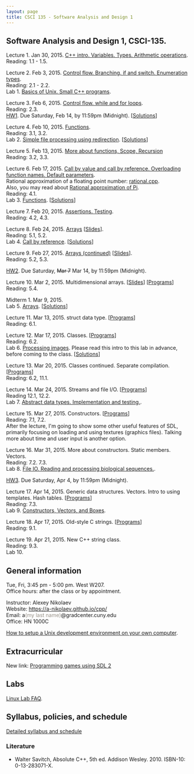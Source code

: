 ```yaml
---
layout: page
title: CSCI 135 - Software Analysis and Design 1
---
```


## Software Analysis and Design 1, CSCI-135.

Lecture 1. Jan 30, 2015. [C++ intro. Variables. Types. Arithmetic operations](lec/1/).     
Reading: 1.1 - 1.5.

Lecture 2. Feb 3, 2015. [Control flow. Branching. if and switch. Enumeration types](lec/2/).     
Reading: 2.1 - 2.2.   
Lab 1. [Basics of Unix. Small C++ programs](lab/1/).

Lecture 3. Feb 6, 2015. [Control flow. while and for loops](lec/3/).     
Reading: 2.3.   
[HW1](hw/1/). Due Saturday, Feb 14, by 11:59pm (Midnight). [[Solutions](hw/1/solutions.html)] 

Lecture 4. Feb 10, 2015. [Functions](lec/4/).    
Reading: 3.1, 3.2.    
Lab 2. [Simple file processing using redirection](lab/2/). [[Solutions](lab/2/solutions.html)]

Lecture 5. Feb 13, 2015. [More about functions, Scope, Recursion](lec/5/)    
Reading: 3.2, 3.3.    

Lecture 6. Feb 17, 2015. [Call by value and call by reference. Overloading function names. Default parameters](lec/6/).      
Rational approximation of a floating point number: [rational.cpp](lec/6/rational.cpp).     
Also, you may read about [Rational approximation of Pi](http://www.isi.edu/~johnh/BLOG/1999/0728_RATIONAL_PI/).    
Reading: 4.1.    
Lab 3. [Functions](lab/3/). [[Solutions](lab/3/solutions.html)]

Lecture 7. Feb 20, 2015. [Assertions. Testing](lec/7/).      
Reading: 4.2, 4.3.    

Lecture 8. Feb 24, 2015. [Arrays](lec/8/) [[Slides](lec/8/slides.pdf)].      
Reading: 5.1, 5.2.   
Lab 4. [Call by reference](lab/4/). [[Solutions](lab/4/solutions.html)] 

Lecture 9. Feb 27, 2015. [Arrays (continued)](lec/9/) [[Slides](lec/9/slides.pdf)].      
Reading: 5.2, 5.3.   

[HW2](hw/2/). Due Saturday, <del>Mar 7</del> Mar 14, by 11:59pm (Midnight).    

Lecture 10. Mar 2, 2015. Multidimensional arrays. [[Slides](lec/10/slides.pdf)] [[Programs](lec/10/)]     
Reading: 5.4.     

Midterm 1. Mar 9, 2015.     
Lab 5. [Arrays](lab/5/). [[Solutions](lab/5/solutions.html)] 

Lecture 11. Mar 13, 2015. struct data type. [[Programs](lec/11/)]     
Reading: 6.1.     

Lecture 12. Mar 17, 2015. Classes. [[Programs](lec/12/)]    
Reading: 6.2.     
Lab 6. [Processing images](lab/6/). Please read this intro to this lab in advance, before coming to the class.
[[Solutions](lab/6/solutions.html)] 

Lecture 13. Mar 20, 2015. Classes continued. Separate compilation. [[Programs](lec/13/)]     
Reading: 6.2, 11.1.     

Lecture 14. Mar 24, 2015. Streams and file I/O. [[Programs](lec/14/)]     
Reading 12.1, 12.2.    
Lab 7. [Abstract data types. Implementation and testing.](lab/7/). 

Lecture 15. Mar 27, 2015. Constructors. [[Programs](lec/15/)]   
Reading: 7.1, 7.2.    
After the lecture, I'm going to show some other useful features of SDL, primarily focusing on
loading and using textures (graphics files). Talking more about time and user input is another option.

Lecture 16. Mar 31, 2015. More about constructors. Static members. Vectors.    
Reading: 7.2. 7.3.    
Lab 8. [File IO. Reading and processing biological sequences.](lab/8/). 

[HW3](hw/3/). Due Saturday, Apr 4, by 11:59pm (Midnight).    

Lecture 17. Apr 14, 2015. Generic data structures. Vectors. Intro to using templates. Hash tables. [[Programs](lec/17/)]      
Reading: 7.3.    
Lab 9. [Constructors, Vectors, and Boxes](lab/9/). 

Lecture 18. Apr 17, 2015. Old-style C strings. [[Programs](lec/18/)]      
Reading: 9.1.    

Lecture 19. Apr 21, 2015. New C++ string class.       
Reading: 9.3.   
Lab 10.

## General information
Tue, Fri, 3:45 pm - 5:00 pm. West W207.  
Office hours: after the class or by appointment.

Instructor: Alexey Nikolaev  
Website: <https://a-nikolaev.github.io/cpp/>  
Email: a<span style="color:#969086;">(my last name)</span>@gradcenter.cuny.edu  
Office: HN 1000C  

[How to setup a Unix development environment on your own computer](setup/).

## Extracurricular 
New link: [Programming games using SDL 2](sdl/)

## Labs

[Linux Lab FAQ](http://www.geography.hunter.cuny.edu/tbw/CS.Linux.Lab.FAQ/department_of_computer_science.faq.htm).

## Syllabus, policies, and schedule
[Detailed syllabus and schedule](docs/syllabus.pdf)

### Literature
  * Walter Savitch, Absolute C++, 5th ed. Addison Wesley. 2010. ISBN-10: 0-13-283071-X.

[pdfimg]: /img/pdf1.png
[fbimg]: /img/fb.png
